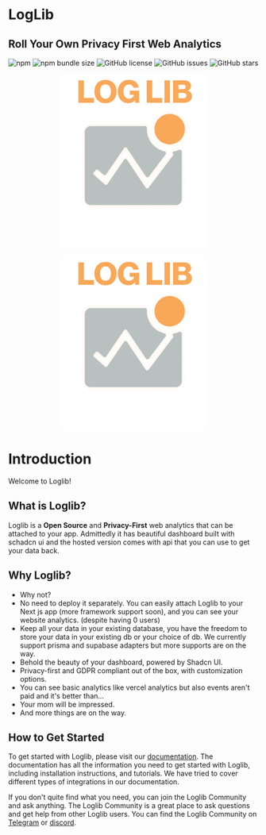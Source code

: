 # LogLib

## Roll Your Own Privacy First Web Analytics

![npm](https://img.shields.io/npm/v/@loglib/tracker) ![npm bundle size](https://img.shields.io/bundlephobia/min/@loglib/tracker) ![GitHub license](https://img.shields.io/github/license/LogLib/loglib) ![GitHub issues](https://img.shields.io/github/issues/LogLib/loglib) ![GitHub stars](https://img.shields.io/github/stars/LogLib/loglib)

<p align="center" class="dark-mode">
  <img src="./images/dark-logo-v1.png#gh-dark-mode-only" alt="screenshot" height="350" />
</p>

<p align="center" class="light-mode">
  <img src="./images/dark-logo-v1.png#gh-light-mode-only" alt="screenshot" height="350" />
</p>

# Introduction

Welcome to Loglib!

## What is Loglib?

Loglib is a **Open Source** and **Privacy-First** web analytics that can be attached to your app. Admittedly it has beautiful dashboard built with schadcn ui and the hosted version comes with api that you can use to get your data back.

## Why Loglib?

- Why not?
- No need to deploy it separately. You can easily attach Loglib to your Next js app (more framework support soon), and you can see your website analytics. (despite having 0 users)
- Keep all your data in your existing database, you have the freedom to store your data in your existing db or your choice of db. We currently support prisma and supabase adapters but more supports are on the way.
- Behold the beauty of your dashboard, powered by Shadcn UI.
- Privacy-first and GDPR compliant out of the box, with customization options.
- You can see basic analytics like vercel analytics but also events aren't paid and it's better than...
- Your mom will be impressed.
- And more things are on the way.

## How to Get Started

To get started with Loglib, please visit our [documentation](https://loglib.io/docs). The documentation has all the information you need to get started with Loglib, including installation instructions, and tutorials. We have tried to cover different types of integrations in our documentation.

If you don't quite find what you need, you can join the Loglib Community and ask anything. The Loglib Community is a great place to ask questions and get help from other Loglib users. You can find the Loglib Community on [Telegram](https://t.me/loglib_community) or [discord](https://discord.gg/vBkrdDER).
